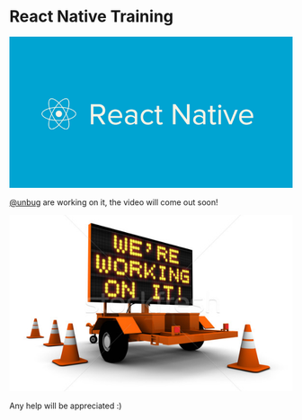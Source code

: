 # React Native Training
![](344067-reactive-native.jpg)

[@unbug](https://github.com/unbug) are working on it, the video will come out soon!

![](QQ20160627-1.png)

Any help will be appreciated :)
